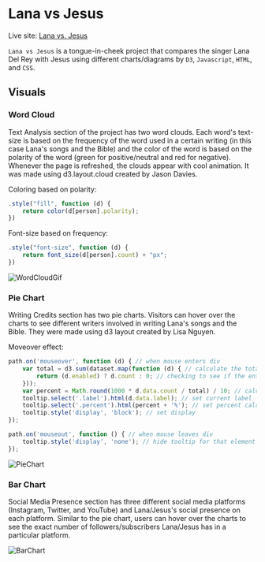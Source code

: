 # Lana vs Jesus

Live site: [Lana vs. Jesus](https://joshuachoi0508.github.io/Lana-vs-Jesus/)

`Lana vs Jesus` is a tongue-in-cheek project that compares the singer Lana Del Rey with Jesus using different charts/diagrams by `D3`, `Javascript`, `HTML`, and `CSS`.

## Visuals
### Word Cloud
Text Analysis section of the project has two word clouds. Each word's text-size is based on the frequency of the word used in a certain writing (in this case Lana's songs and the Bible) and the color of the word is based on the polarity of the word (green for positive/neutral and red for negative). Whenever the page is refreshed, the clouds appear with cool animation. It was made using d3.layout.cloud created by Jason Davies.

Coloring based on polarity:
```javascript
.style("fill", function (d) {
    return color(d[person].polarity);
})
```
Font-size based on frequency: 
```javascript
.style("font-size", function (d) {
    return font_size(d[person].count) + "px";
})
```

![WordCloudGif](./readMe/word_clouds.gif)
### Pie Chart
Writing Credits section has two pie charts. Visitors can hover over the charts to see different writers involved in writing Lana's songs and the Bible. They were made using d3 layout created by Lisa Nguyen.

Moveover effect: 
```javascript
path.on('mouseover', function (d) { // when mouse enters div      
    var total = d3.sum(dataset.map(function (d) { // calculate the total number of artists in the dataset         
        return (d.enabled) ? d.count : 0; // checking to see if the entry is enabled. if it isn't, we return 0 and cause other percentages to increase                                      
    }));
    var percent = Math.round(1000 * d.data.count / total) / 10; // calculate percent
    tooltip.select('.label').html(d.data.label); // set current label           
    tooltip.select('.percent').html(percent + '%'); // set percent calculated above          
    tooltip.style('display', 'block'); // set display                     
});

path.on('mouseout', function () { // when mouse leaves div                        
    tooltip.style('display', 'none'); // hide tooltip for that element
});
```

![PieChart](./readMe/pie_chart.gif)

### Bar Chart
Social Media Presence section has three different social media platforms (Instagram, Twitter, and YouTube) and Lana/Jesus's social presence on each platform. Similar to the pie chart, users can hover over the charts to see the exact number of followers/subscribers Lana/Jesus has in a particular platform.

![BarChart](./readMe/bar_chart.gif)